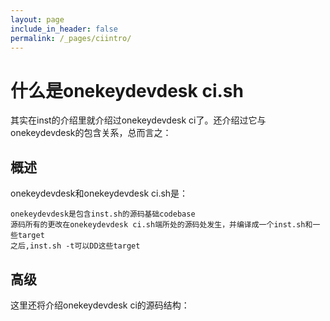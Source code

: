 ```yaml
---
layout: page
include_in_header: false
permalink: /_pages/ciintro/
---
```



什么是onekeydevdesk ci.sh
=============

其实在inst的介绍里就介绍过onekeydevdesk ci了。还介绍过它与onekeydevdesk的包含关系，总而言之：

概述
------

onekeydevdesk和onekeydevdesk ci.sh是：


```
onekeydevdesk是包含inst.sh的源码基础codebase
源码所有的更改在onekeydevdesk ci.sh端所处的源码处发生，并编译成一个inst.sh和一些target
之后,inst.sh -t可以DD这些target
```

高级
------

这里还将介绍onekeydevdesk ci的源码结构：



